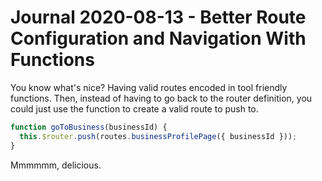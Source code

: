 Journal 2020-08-13 - Better Route Configuration and Navigation With Functions
========

You know what's nice?  Having valid routes encoded in tool friendly functions.  Then, instead of having to go back to the router definition, you could just use the function to create a valid route to push to.

```js
function goToBusiness(businessId) {
  this.$router.push(routes.businessProfilePage({ businessId }));
}
```

Mmmmmm, delicious.
